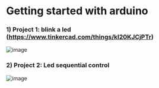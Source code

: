 # Getting started with arduino

### 1) Project 1: blink a led (https://www.tinkercad.com/things/kl20KJCjPTr)
![image](https://user-images.githubusercontent.com/94420252/230749469-5c46e56f-ed76-4f51-9ff1-55b82522e714.png)

### 2) Project 2: Led sequential control
![image](https://user-images.githubusercontent.com/94420252/230749510-532029e4-0bae-453c-9e8a-4ec7fccf9509.png)


